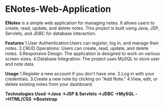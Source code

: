 # ENotes-Web-Application

**ENotes** is a simple web application for managing notes. It allows users to create, read, update, and delete notes. This project is built using Java, JSP, Servlets, and JDBC for database interaction.

**Features**
1.User Authentication:Users can register, log in, and manage their notes.
2.CRUD Operations: Users can create, read, update, and delete notes.
3.Responsive Design: The application is designed to work on various screen sizes.
4.Database Integration: The project uses MySQL to store user and note data.

**Usage**
1.Register a new account if you don't have one.
2.Log in with your credentials.
3.Create a new note by clicking on "Add Note."
4.View, edit, or delete existing notes from your dashboard.

**Technologies Used
->Java
->JSP & Servlets
->JDBC
->MySQL
->HTML/CSS
->Bootstrap**
